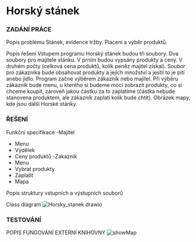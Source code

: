 # Horský stánek
### ZADÁNÍ PRÁCE
Popis problému
Stánek, evidence tržby. Placení a výběr produktů.

Popis řešení
Vstupem programu Horský stánek budou tři soubory. Dva soubory pro majitele stánku. V prním budou vypsány produkty a ceny. V druhém počty (celková cena produktů, kolik peněz majitel získal). Soubor pro zákazníka bude obsahovat produkty a jejich množství a jestli to je pití anebo jídlo. Program začne výběrem zákazník nebo majitel. Při výběru zákazník bude menu, u kterého si budeme moci zobrazit produkty, co si chceme koupit, zároveň jakou částku za to zaplatíme (částka nebude stanovena produktem, ale zákazník zaplatí kolik bude chtít). Obrázek mapy, kde jsou další Horské stánky. 

### ŘEŠENÍ
Funkční specifikace
-Majitel
 - Menu
 - Výdělek
 - Ceny produktů
-Zakazník 
 - Menu
 - Vybrat produkty
 - Zaplatit
 - Mapa

Popis struktury vstupních a výstupních souborů


Class diagram
![Horsky_stanek drawio](https://user-images.githubusercontent.com/100836132/171803006-1671af07-66ca-453d-8e67-71a8e7be34b8.png)


### TESTOVÁNÍ

POPIS FUNGOVÁNÍ EXTERNÍ KNIHOVNY
![showMap](https://user-images.githubusercontent.com/100836132/171803175-65019b49-c53c-4411-ac30-931830613df0.png)
